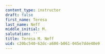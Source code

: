 ```yaml
---
content_type: instructor
draft: false
first_name: Teresa
last_name: Neff
middle_initial: M.
salutation: ''
title: Teresa M. Neff
uid: c20bc540-62dc-a600-b061-045e7dde40e9
---
```

